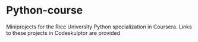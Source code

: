# Python-course
Miniprojects for the Rice University Python specialization in Coursera.
Links to these projects in Codeskulptor are provided
